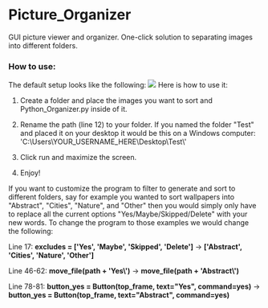 # Picture_Organizer
GUI picture viewer and organizer. One-click solution to separating images into different folders.

<h3>How to use:</h3>
The default setup looks like the following:
<img src="http://i.imgur.com/5GgmJZM.jpg"></img>
Here is how to use it:

1. Create a folder and place the images you want to sort and Python_Organizer.py inside of it.

2. Rename the path (line 12) to your folder. If you named the folder "Test" and placed it on your desktop it would be this on a Windows computer: 'C:\\Users\\YOUR_USERNAME_HERE\\Desktop\\Test\\'

3. Click run and maximize the screen.

4. Enjoy!

If you want to customize the program to filter to generate and sort to different folders, say for example you wanted to sort wallpapers into "Abstract", "Cities", "Nature", and "Other" then you would simply only have to replace all the current options "Yes/Maybe/Skipped/Delete" with your new words. To change the program to those examples we would change the following:

Line 17: **excludes = ['Yes', 'Maybe', 'Skipped', 'Delete']** -> **['Abstract', 'Cities', 'Nature', 'Other']**

Line 46-62: **move_file(path + 'Yes\\\')** -> **move_file(path + 'Abstract\\\')**

Line 78-81: **button_yes = Button(top_frame, text="Yes", command=yes)** -> **button_yes = Button(top_frame, text="Abstract", command=yes)**
